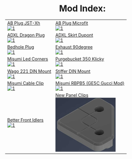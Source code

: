 <center><h1>Mod Index:</h1>
<table>
  <tr>
    <td><a href="https://github.com/Ramalama2/Voron-2-Mods/tree/main/AB_Plug_JST-XH">AB Plug JST-Xh<br><img src="./AB_Plug_JST-XH/Pic-Index.jpg" alt="1" width=196px></a></td>
    <td><a href="https://github.com/Ramalama2/Voron-2-Mods/tree/main/AB_Plug_Microfit">AB Plug Microfit<br><img src="./AB_Plug_Microfit/Pic-Index.png" alt="1" width=196px></a></td>
   </tr> 
   <tr>
    <td><a href="https://github.com/Ramalama2/Voron-2-Mods/tree/main/ADXL_Dragon_Plug">ADXL Dragon Plug<br><img src="./ADXL_Dragon_Plug/Pic-Index.jpg" alt="1" width=196px></a></td>
    <td><a href="https://github.com/Ramalama2/Voron-2-Mods/tree/main/ADXL_Skirt_Dupont">ADXL Skirt Dupont<br><img src="./ADXL_Skirt_Dupont/Pic-Index.jpg" alt="1" width=196px></a></td>
  </tr>
     <tr>
    <td><a href="https://github.com/Ramalama2/Voron-2-Mods/tree/main/Bedhole_Plug">Bedhole Plug<br><img src="./Bedhole_Plug/Pic-Index.jpg" alt="1" width=196px></a></td>
    <td><a href="https://github.com/Ramalama2/Voron-2-Mods/tree/main/Exhaust_90">Exhaust 90degree<br><img src="./Exhaust_90/Pic-Index.jpg" alt="1" width=196px></a></td>
  </tr>
     <tr>
    <td><a href="https://github.com/Ramalama2/Voron-2-Mods/tree/main/Misumi_Led_Corners">Misumi Led Corners<br><img src="./Misumi_Led_Corners/Pic-Index.jpg" alt="1" width=196px></a></td>
    <td><a href="https://github.com/Ramalama2/Voron-2-Mods/tree/main/PurgeBucket_350_Klicky">Purgebucket 350 Klicky<br><img src="./PurgeBucket_350_Klicky/Pic-Index.jpg" alt="1" width=196px></a></td>
  </tr>
  <tr>
    <td><a href="https://github.com/Ramalama2/Voron-2-Mods/tree/main/Wagomount_221">Wago 221 DIN Mount<br><img src="./Wagomount_221/Pic-Index.jpg" alt="1" width=196px></a></td>
    <td><a href="https://github.com/Ramalama2/Voron-2-Mods/tree/main/Stiffer_DinMount">Stiffer DIN Mount<br><img src="./Stiffer_DinMount/Pic-Index.jpg" alt="1" width=196px></a></td>
  </tr>
    <tr>
    <td><a href="https://github.com/Ramalama2/Voron-2-Mods/tree/main/Misumi_Cable_Clip">Misumi Cable Clip<br><img src="./Misumi_Cable_Clip/Pic-Index.jpg" alt="1" width=196px></a></td>
    <td><a href="https://github.com/Ramalama2/Voron-2-Mods/tree/main/Misumi_RBPB5">Misumi RBPB5 (GE5C Gucci Mod)<br><img src="./Misumi_RBPB5/Pic-Index.jpg" alt="1" width=196px></a></td>
  </tr>
    <tr>
    <td><a href="https://github.com/Ramalama2/Voron-2-Mods/tree/main/Front_Idlers">Better Front Idlers<br><img src="./Front_Idlers/Pic-Index.jpg" alt="1" width=196px></a></td>
	<td><a href="https://github.com/Ramalama2/Voron-2-Mods/tree/main/Panel_Clips">New Panel Clips<br><img src="./Panel_Clips/Pic_Index.jpg" alt="1" width=196px></a></td>
  </tr>
  </table></center>
